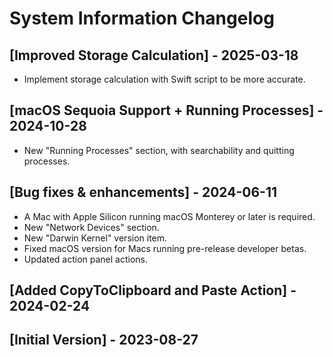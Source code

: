 # System Information Changelog

## [Improved Storage Calculation] - 2025-03-18
- Implement storage calculation with Swift script to be more accurate.

## [macOS Sequoia Support + Running Processes] - 2024-10-28

- New "Running Processes" section, with searchability and quitting processes.

## [Bug fixes & enhancements] - 2024-06-11

- A Mac with Apple Silicon running macOS Monterey or later is required.
- New "Network Devices" section.
- New "Darwin Kernel" version item.
- Fixed macOS version for Macs running pre-release developer betas.
- Updated action panel actions.

## [Added CopyToClipboard and Paste Action] - 2024-02-24

## [Initial Version] - 2023-08-27
